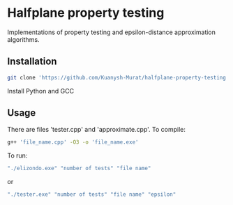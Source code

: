 # Halfplane property testing

Implementations of property testing and epsilon-distance approximation algorithms.

## Installation

```bash
git clone 'https://github.com/Kuanysh-Murat/halfplane-property-testing.git'
```

Install Python and GCC

## Usage

There are files 'tester.cpp' and 'approximate.cpp'.
To compile:

```bash
g++ 'file_name.cpp' -O3 -o 'file_name.exe'
```

To run:

```bash
"./elizondo.exe" "number of tests" "file name"
```

or

```bash
"./tester.exe" "number of tests" "file name" "epsilon"
```